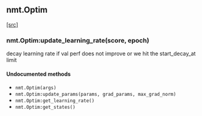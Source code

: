 <a name="nmt.Optim.dok"></a>


## nmt.Optim ##


<a class="entityLink" href="https://github.com/opennmt/opennmt/blob/4c0bcf611742747cff93bca11bed1ae0ffc5e078/lib/train/optim.lua#L108">[src]</a>
<a name="nmt.Optim:update_learning_rate"></a>


### nmt.Optim:update_learning_rate(score, epoch) ###

decay learning rate if val perf does not improve or we hit the start_decay_at limit


#### Undocumented methods ####

<a name="nmt.Optim"></a>
 * `nmt.Optim(args)`
<a name="nmt.Optim:update_params"></a>
 * `nmt.Optim:update_params(params, grad_params, max_grad_norm)`
<a name="nmt.Optim:get_learning_rate"></a>
 * `nmt.Optim:get_learning_rate()`
<a name="nmt.Optim:get_states"></a>
 * `nmt.Optim:get_states()`

